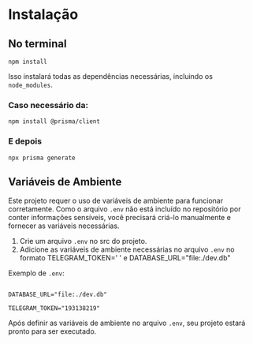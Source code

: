# Instalação

## No terminal
```
npm install
```
Isso instalará todas as dependências necessárias, incluindo os `node_modules`.

### Caso necessário da: 
```
npm install @prisma/client
```
### E depois
```
npx prisma generate
```

## Variáveis de Ambiente

Este projeto requer o uso de variáveis de ambiente para funcionar corretamente. Como o arquivo `.env` não está incluído no repositório por conter informações sensíveis, você precisará criá-lo manualmente e fornecer as variáveis necessárias.

1. Crie um arquivo `.env` no src do projeto.
2. Adicione as variáveis de ambiente necessárias no arquivo `.env` no formato TELEGRAM_TOKEN='  ' e DATABASE_URL="file:./dev.db" 
   
Exemplo de `.env`:

```

DATABASE_URL="file:./dev.db"

TELEGRAM_TOKEN="193138219"
```

Após definir as variáveis de ambiente no arquivo `.env`, seu projeto estará pronto para ser executado.  

